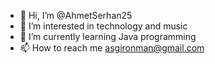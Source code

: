 - 👋 Hi, I’m @AhmetSerhan25
- 👀 I’m interested in technology and music
- 🌱 I’m currently learning Java programming
- 📫 How to reach me asgironman@gmail.com

<!---
AhmetSerhan25/AhmetSerhan25 is a ✨ special ✨ repository because its `README.md` (this file) appears on your GitHub profile.
You can click the Preview link to take a look at your changes.
--->

